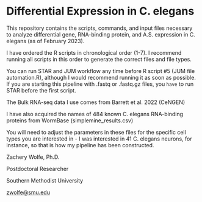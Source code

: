 # Differential Expression in C. elegans
This repository contains the scripts, commands, and input files necessary to analyze differential gene, RNA-binding protein, and A.S. expression in C. elegans (as of February 2023).

I have ordered the R scripts in chronological order (1-7). I recommend running all scripts in this order to generate the correct files and file types.

You can run STAR and JUM workflow any time before R script #5 (JUM file automation.R), although I would recommend running it as soon as possible. If you are starting this pipeline with .fastq or .fastq.gz files, you `have` to run STAR before the first script.

The Bulk RNA-seq data I use comes from Barrett et al. 2022 (CeNGEN)

I have also acquired the names of 484 known C. elegans RNA-binding proteins from WormBase (simplemine_results.csv)

You will need to adjust the parameters in these files for the specific cell types you are interested in - I was interested in 41 C. elegans neurons, for instance, so that is how my pipeline has been constructed.

Zachery Wolfe, Ph.D.

Postdoctoral Researcher

Southern Methodist University

zwolfe@smu.edu

